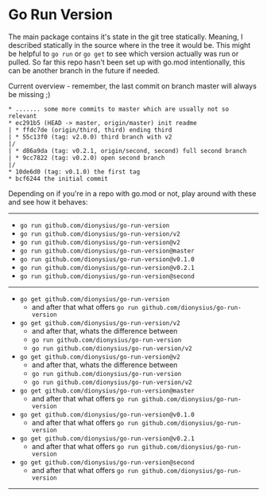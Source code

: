 # Go Run Version

The main package contains it's state in the git tree statically. Meaning, I described statically in the source where in the tree it would be. This might be helpful to `go run` or `go get` to see which version actually was run or pulled. So far this repo hasn't been set up with go.mod intentionally, this can be another branch in the future if needed.

Current overview - remember, the last commit on branch master will always be missing ;)

```git
* ....... some more commits to master which are usually not so relevant
* ec291b5 (HEAD -> master, origin/master) init readme
| * ffdc7de (origin/third, third) ending third
| * 55c13f0 (tag: v2.0.0) third branch with v2
|/  
| * d86a9da (tag: v0.2.1, origin/second, second) full second branch
| * 9cc7822 (tag: v0.2.0) open second branch
|/  
* 10de6d0 (tag: v0.1.0) the first tag
* bcf6244 the initial commit
```

Depending on if you're in a repo with go.mod or not, play around with these and see how it behaves:

---

- `go run github.com/dionysius/go-run-version`
- `go run github.com/dionysius/go-run-version/v2`
- `go run github.com/dionysius/go-run-version@v2`
- `go run github.com/dionysius/go-run-version@master`
- `go run github.com/dionysius/go-run-version@v0.1.0`
- `go run github.com/dionysius/go-run-version@v0.2.1`
- `go run github.com/dionysius/go-run-version@second`

---

- `go get github.com/dionysius/go-run-version`
  - and after that what offers `go run github.com/dionysius/go-run-version`
- `go get github.com/dionysius/go-run-version/v2`
  - and after that, whats the difference between
  - `go run github.com/dionysius/go-run-version`
  - `go run github.com/dionysius/go-run-version/v2`
- `go get github.com/dionysius/go-run-version@v2`
  - and after that, whats the difference between
  - `go run github.com/dionysius/go-run-version`
  - `go run github.com/dionysius/go-run-version/v2`
- `go get github.com/dionysius/go-run-version@master`
  - and after that what offers `go run github.com/dionysius/go-run-version`
- `go get github.com/dionysius/go-run-version@v0.1.0`
  - and after that what offers `go run github.com/dionysius/go-run-version`
- `go get github.com/dionysius/go-run-version@v0.2.1`
  - and after that what offers `go run github.com/dionysius/go-run-version`
- `go get github.com/dionysius/go-run-version@second`
  - and after that what offers `go run github.com/dionysius/go-run-version`

---
